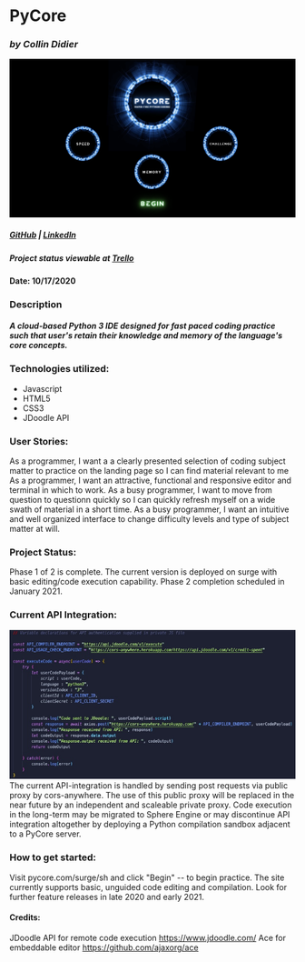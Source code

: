 # PyCore

### *by Collin Didier* 

![landing page view](media/readmeImages/landingPageView.png)





##### [GitHub](https://github.com/CDidier80) | [LinkedIn](https://www.linkedin.com/in/collin-didier-a072a858/) 
##### Project status viewable at [Trello](https://trello.com/b/sE9WqlLd/pycore)


#### Date: 10/17/2020









### Description
#### *A cloud-based Python 3 IDE designed for fast paced coding practice such that user's retain their knowledge and memory of the language's core concepts.*




### Technologies utilized:
* Javascript
* HTML5
* CSS3
* JDoodle API





### User Stories:

As a programmer, I want a a clearly presented selection of coding subject matter to practice on the landing page so I can find material relevant to me
As a programmer, I want an attractive, functional and responsive editor and terminal in which to work.
As a busy programmer, I want to move from question to questionn quickly so I can quickly refresh myself on a wide swath of material in a short time. 
As a busy programmer, I want an intuitive and well organized interface to change difficulty levels and type of subject matter at will. 



### Project Status:

Phase 1 of 2 is complete. The current version is deployed on surge with basic editing/code execution capability. Phase 2 completion scheduled in January 2021.

### Current API Integration:
![landing page view](media/readmeImages/api.jpeg)
The current API-integration is handled by sending post requests via public proxy by cors-anywhere. The use of this public proxy 
will be replaced in the near future by an independent and scaleable private proxy. Code execution in the long-term may be migrated to Sphere Engine or may discontinue API integration altogether by deploying a Python compilation sandbox adjacent to a PyCore server. 

### How to get started: 
Visit pycore.com/surge/sh and click "Begin" -- to begin practice. The site currently supports basic, unguided code editing and compilation. 
Look for further feature releases in late 2020 and early 2021.



#### Credits:
JDoodle API for remote code execution
https://www.jdoodle.com/
Ace for embeddable editor
https://github.com/ajaxorg/ace